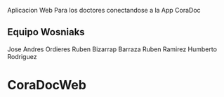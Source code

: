 Aplicacion Web Para los doctores conectandose a la App CoraDoc

Equipo Wosniaks
-----------------------
Jose Andres Ordieres
Ruben Bizarrap Barraza
Ruben Ramirez
Humberto Rodriguez
# CoraDocWeb
